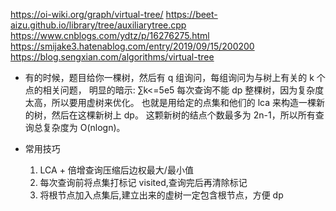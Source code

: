 https://oi-wiki.org/graph/virtual-tree/
https://beet-aizu.github.io/library/tree/auxiliarytree.cpp
https://www.cnblogs.com/ydtz/p/16276275.html
https://smijake3.hatenablog.com/entry/2019/09/15/200200
https://blog.sengxian.com/algorithms/virtual-tree

- 有的时候，题目给你一棵树，然后有 q 组询问，每组询问为与树上有关的 k 个点的相关问题，
  明显的暗示: ∑k<=5e5
  每次查询不能 dp 整棵树，因为复杂度太高，所以要用虚树来优化。
  也就是用给定的点集和他们的 lca 来构造一棵新的树，然后在这棵新树上 dp。
  这颗新树的结点个数最多为 2n-1，所以所有查询总复杂度为 O(nlogn)。

- 常用技巧
  1. LCA + 倍增查询压缩后边权最大/最小值
  2. 每次查询前将点集打标记 visited,查询完后再清除标记
  3. 将根节点加入点集后,建立出来的虚树一定包含根节点，方便 dp
